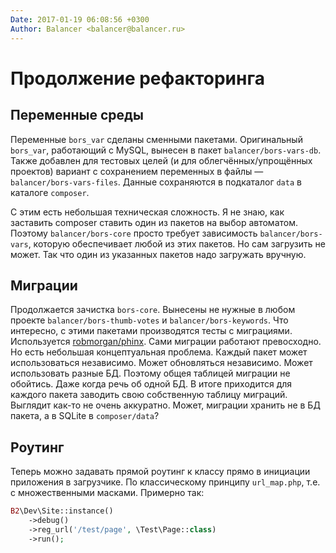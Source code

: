 ```yaml
---
Date: 2017-01-19 06:08:56 +0300
Author: Balancer <balancer@balancer.ru>
---
```


# Продолжение рефакторинга

## Переменные среды

Переменные `bors_var` сделаны сменными пакетами. Оригинальный `bors_var`,
работающий с MySQL, вынесен в пакет `balancer/bors-vars-db`. Также
добавлен для тестовых целей (и для облегчённых/упрощённых проектов)
вариант с сохранением переменных в файлы — `balancer/bors-vars-files`.
Данные сохраняются в подкаталог `data` в каталоге `composer`.

С этим есть небольшая техническая сложность. Я не знаю, как заставить
composer ставить один из пакетов на выбор автоматом. Поэтому
`balancer/bors-core` просто требует зависимость `balancer/bors-vars`,
которую обеспечивает любой из этих пакетов. Но сам загрузить не может.
Так что один из указанных пакетов надо загружать вручную.

## Миграции

Продолжается зачистка `bors-core`. Вынесены не нужные в любом проекте
`balancer/bors-thumb-votes` и `balancer/bors-keywords`. Что интересно, с
этими пакетами производятся тесты с миграциями. Используется
[robmorgan/phinx](https://phinx.org/). Сами миграции работают
превосходно. Но есть небольшая концептуальная проблема. Каждый пакет
может использоваться независимо. Может обновляться независимо. Может
использовать разные БД. Поэтому общея таблицей миграции не обойтись. Даже
когда речь об одной БД. В итоге приходится для каждого пакета заводить
свою собственную таблицу миграций. Выглядит как-то не очень аккуратно.
Может, миграции хранить не в БД пакета, а в SQLite в `composer/data`?

## Роутинг

Теперь можно задавать прямой роутинг к классу прямо в инициации
приложения в загрузчике. По классическому принципу `url_map.php`, т.е. с множественными масками. Примерно так:
```php
B2\Dev\Site::instance()
	->debug()
	->reg_url('/test/page', \Test\Page::class)
	->run();
```
